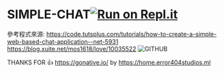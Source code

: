 # SIMPLE-CHAT[![Run on Repl.it](https://repl.it/badge/github/EarthlyEric/SIMPLE-CHAT)](https://repl.it/github/EarthlyEric/SIMPLE-CHAT)

參考程式來源:
https://code.tutsplus.com/tutorials/how-to-create-a-simple-web-based-chat-application--net-5931
https://blog.xuite.net/mos1618/love/10035522
![GITHUB]( 圖片網址 "圖片名稱")

THANKS FOR 👍 https://gonative.io/
by https://home.error404studios.ml


